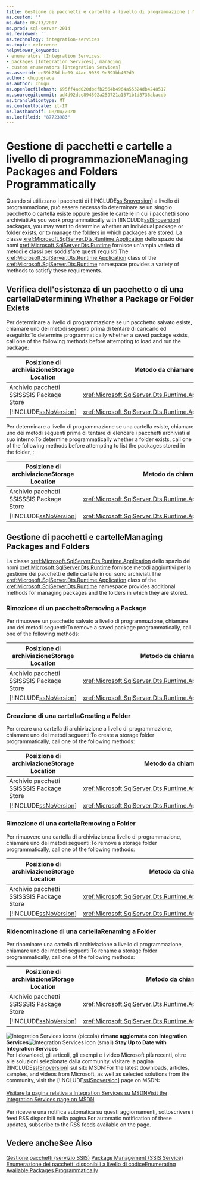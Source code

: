 ```yaml
---
title: Gestione di pacchetti e cartelle a livello di programmazione | Microsoft Docs
ms.custom: ''
ms.date: 06/13/2017
ms.prod: sql-server-2014
ms.reviewer: ''
ms.technology: integration-services
ms.topic: reference
helpviewer_keywords:
- enumerators [Integration Services]
- packages [Integration Services], managing
- custom enumerators [Integration Services]
ms.assetid: ec59b75d-ba09-44ac-9039-9d593bb462d9
author: chugugrace
ms.author: chugu
ms.openlocfilehash: 695ff4ad020dbdfb2564b4964a55324db4248517
ms.sourcegitcommit: ad4d92dce894592a259721a1571b1d8736abacdb
ms.translationtype: MT
ms.contentlocale: it-IT
ms.lasthandoff: 08/04/2020
ms.locfileid: "87723983"
---
```

# <a name="managing-packages-and-folders-programmatically"></a><span data-ttu-id="dd7f9-102">Gestione di pacchetti e cartelle a livello di programmazione</span><span class="sxs-lookup"><span data-stu-id="dd7f9-102">Managing Packages and Folders Programmatically</span></span>
  <span data-ttu-id="dd7f9-103">Quando si utilizzano i pacchetti di [!INCLUDE[ssISnoversion](../../includes/ssisnoversion-md.md)] a livello di programmazione, può essere necessario determinare se un singolo pacchetto o cartella esiste oppure gestire le cartelle in cui i pacchetti sono archiviati.</span><span class="sxs-lookup"><span data-stu-id="dd7f9-103">As you work programmatically with [!INCLUDE[ssISnoversion](../../includes/ssisnoversion-md.md)] packages, you may want to determine whether an individual package or folder exists, or to manage the folders in which packages are stored.</span></span> <span data-ttu-id="dd7f9-104">La classe <xref:Microsoft.SqlServer.Dts.Runtime.Application> dello spazio dei nomi <xref:Microsoft.SqlServer.Dts.Runtime> fornisce un'ampia varietà di metodi e classi per soddisfare questi requisiti.</span><span class="sxs-lookup"><span data-stu-id="dd7f9-104">The <xref:Microsoft.SqlServer.Dts.Runtime.Application> class of the <xref:Microsoft.SqlServer.Dts.Runtime> namespace provides a variety of methods to satisfy these requirements.</span></span>  
  
##  <a name="determining-whether-a-package-or-folder-exists"></a><a name="exists"></a> <span data-ttu-id="dd7f9-105">Verifica dell'esistenza di un pacchetto o di una cartella</span><span class="sxs-lookup"><span data-stu-id="dd7f9-105">Determining Whether a Package or Folder Exists</span></span>  
 <span data-ttu-id="dd7f9-106">Per determinare a livello di programmazione se un pacchetto salvato esiste, chiamare uno dei metodi seguenti prima di tentare di caricarlo ed eseguirlo:</span><span class="sxs-lookup"><span data-stu-id="dd7f9-106">To determine programmatically whether a saved package exists, call one of the following methods before attempting to load and run the package:</span></span>  
  
|<span data-ttu-id="dd7f9-107">Posizione di archiviazione</span><span class="sxs-lookup"><span data-stu-id="dd7f9-107">Storage Location</span></span>|<span data-ttu-id="dd7f9-108">Metodo da chiamare</span><span class="sxs-lookup"><span data-stu-id="dd7f9-108">Method to Call</span></span>|  
|----------------------|--------------------|  
|<span data-ttu-id="dd7f9-109">Archivio pacchetti SSIS</span><span class="sxs-lookup"><span data-stu-id="dd7f9-109">SSIS Package Store</span></span>|<xref:Microsoft.SqlServer.Dts.Runtime.Application.ExistsOnDtsServer%2A>|  
|[!INCLUDE[ssNoVersion](../../includes/ssnoversion-md.md)]|<xref:Microsoft.SqlServer.Dts.Runtime.Application.ExistsOnSqlServer%2A>|  
  
 <span data-ttu-id="dd7f9-110">Per determinare a livello di programmazione se una cartella esiste, chiamare uno dei metodi seguenti prima di tentare di elencare i pacchetti archiviati al suo interno:</span><span class="sxs-lookup"><span data-stu-id="dd7f9-110">To determine programmatically whether a folder exists, call one of the following methods before attempting to list the packages stored in the folder, :</span></span>  
  
|<span data-ttu-id="dd7f9-111">Posizione di archiviazione</span><span class="sxs-lookup"><span data-stu-id="dd7f9-111">Storage Location</span></span>|<span data-ttu-id="dd7f9-112">Metodo da chiamare</span><span class="sxs-lookup"><span data-stu-id="dd7f9-112">Method to Call</span></span>|  
|----------------------|--------------------|  
|<span data-ttu-id="dd7f9-113">Archivio pacchetti SSIS</span><span class="sxs-lookup"><span data-stu-id="dd7f9-113">SSIS Package Store</span></span>|<xref:Microsoft.SqlServer.Dts.Runtime.Application.FolderExistsOnDtsServer%2A>|  
|[!INCLUDE[ssNoVersion](../../includes/ssnoversion-md.md)]|<xref:Microsoft.SqlServer.Dts.Runtime.Application.FolderExistsOnSqlServer%2A>|  
  

  
##  <a name="managing-packages-and-folders"></a><a name="managing"></a> <span data-ttu-id="dd7f9-114">Gestione di pacchetti e cartelle</span><span class="sxs-lookup"><span data-stu-id="dd7f9-114">Managing Packages and Folders</span></span>  
 <span data-ttu-id="dd7f9-115">La classe <xref:Microsoft.SqlServer.Dts.Runtime.Application> dello spazio dei nomi <xref:Microsoft.SqlServer.Dts.Runtime> fornisce metodi aggiuntivi per la gestione dei pacchetti e delle cartelle in cui sono archiviati.</span><span class="sxs-lookup"><span data-stu-id="dd7f9-115">The <xref:Microsoft.SqlServer.Dts.Runtime.Application> class of the <xref:Microsoft.SqlServer.Dts.Runtime> namespace provides additional methods for managing packages and the folders in which they are stored.</span></span>  
  
###  <a name="removing-a-package"></a><a name="managing_rempkg"></a> <span data-ttu-id="dd7f9-116">Rimozione di un pacchetto</span><span class="sxs-lookup"><span data-stu-id="dd7f9-116">Removing a Package</span></span>  
 <span data-ttu-id="dd7f9-117">Per rimuovere un pacchetto salvato a livello di programmazione, chiamare uno dei metodi seguenti:</span><span class="sxs-lookup"><span data-stu-id="dd7f9-117">To remove a saved package programmatically, call one of the following methods:</span></span>  
  
|<span data-ttu-id="dd7f9-118">Posizione di archiviazione</span><span class="sxs-lookup"><span data-stu-id="dd7f9-118">Storage Location</span></span>|<span data-ttu-id="dd7f9-119">Metodo da chiamare</span><span class="sxs-lookup"><span data-stu-id="dd7f9-119">Method to Call</span></span>|  
|----------------------|--------------------|  
|<span data-ttu-id="dd7f9-120">Archivio pacchetti SSIS</span><span class="sxs-lookup"><span data-stu-id="dd7f9-120">SSIS Package Store</span></span>|<xref:Microsoft.SqlServer.Dts.Runtime.Application.RemoveFromDtsServer%2A>|  
|[!INCLUDE[ssNoVersion](../../includes/ssnoversion-md.md)]|<xref:Microsoft.SqlServer.Dts.Runtime.Application.RemoveFromSqlServer%2A>|  
  

  
###  <a name="creating-a-folder"></a><a name="managing_create"></a> <span data-ttu-id="dd7f9-121">Creazione di una cartella</span><span class="sxs-lookup"><span data-stu-id="dd7f9-121">Creating a Folder</span></span>  
 <span data-ttu-id="dd7f9-122">Per creare una cartella di archiviazione a livello di programmazione, chiamare uno dei metodi seguenti:</span><span class="sxs-lookup"><span data-stu-id="dd7f9-122">To create a storage folder programmatically, call one of the following methods:</span></span>  
  
|<span data-ttu-id="dd7f9-123">Posizione di archiviazione</span><span class="sxs-lookup"><span data-stu-id="dd7f9-123">Storage Location</span></span>|<span data-ttu-id="dd7f9-124">Metodo da chiamare</span><span class="sxs-lookup"><span data-stu-id="dd7f9-124">Method to Call</span></span>|  
|----------------------|--------------------|  
|<span data-ttu-id="dd7f9-125">Archivio pacchetti SSIS</span><span class="sxs-lookup"><span data-stu-id="dd7f9-125">SSIS Package Store</span></span>|<xref:Microsoft.SqlServer.Dts.Runtime.Application.CreateFolderOnDtsServer%2A>|  
|[!INCLUDE[ssNoVersion](../../includes/ssnoversion-md.md)]|<xref:Microsoft.SqlServer.Dts.Runtime.Application.CreateFolderOnSqlServer%2A>|  
  

  
###  <a name="removing-a-folder"></a><a name="managing_remfldr"></a> <span data-ttu-id="dd7f9-126">Rimozione di una cartella</span><span class="sxs-lookup"><span data-stu-id="dd7f9-126">Removing a Folder</span></span>  
 <span data-ttu-id="dd7f9-127">Per rimuovere una cartella di archiviazione a livello di programmazione, chiamare uno dei metodi seguenti:</span><span class="sxs-lookup"><span data-stu-id="dd7f9-127">To remove a storage folder programmatically, call one of the following methods:</span></span>  
  
|<span data-ttu-id="dd7f9-128">Posizione di archiviazione</span><span class="sxs-lookup"><span data-stu-id="dd7f9-128">Storage Location</span></span>|<span data-ttu-id="dd7f9-129">Metodo da chiamare</span><span class="sxs-lookup"><span data-stu-id="dd7f9-129">Method to Call</span></span>|  
|----------------------|--------------------|  
|<span data-ttu-id="dd7f9-130">Archivio pacchetti SSIS</span><span class="sxs-lookup"><span data-stu-id="dd7f9-130">SSIS Package Store</span></span>|<xref:Microsoft.SqlServer.Dts.Runtime.Application.RemoveFolderFromDtsServer%2A>|  
|[!INCLUDE[ssNoVersion](../../includes/ssnoversion-md.md)]|<xref:Microsoft.SqlServer.Dts.Runtime.Application.RemoveFolderFromSqlServer%2A>|  
  
  
  
###  <a name="renaming-a-folder"></a><a name="managing_rename"></a> <span data-ttu-id="dd7f9-131">Ridenominazione di una cartella</span><span class="sxs-lookup"><span data-stu-id="dd7f9-131">Renaming a Folder</span></span>  
 <span data-ttu-id="dd7f9-132">Per rinominare una cartella di archiviazione a livello di programmazione, chiamare uno dei metodi seguenti:</span><span class="sxs-lookup"><span data-stu-id="dd7f9-132">To rename a storage folder programmatically, call one of the following methods:</span></span>  
  
|<span data-ttu-id="dd7f9-133">Posizione di archiviazione</span><span class="sxs-lookup"><span data-stu-id="dd7f9-133">Storage Location</span></span>|<span data-ttu-id="dd7f9-134">Metodo da chiamare</span><span class="sxs-lookup"><span data-stu-id="dd7f9-134">Method to Call</span></span>|  
|----------------------|--------------------|  
|<span data-ttu-id="dd7f9-135">Archivio pacchetti SSIS</span><span class="sxs-lookup"><span data-stu-id="dd7f9-135">SSIS Package Store</span></span>|<xref:Microsoft.SqlServer.Dts.Runtime.Application.RenameFolderOnDtsServer%2A>|  
|[!INCLUDE[ssNoVersion](../../includes/ssnoversion-md.md)]|<xref:Microsoft.SqlServer.Dts.Runtime.Application.RenameFolderOnSqlServer%2A>|  
  

  
<span data-ttu-id="dd7f9-136">![Integration Services icona (piccola)](../media/dts-16.gif "Icona di Integration Services (piccola)")  **rimane aggiornata con Integration Services**</span><span class="sxs-lookup"><span data-stu-id="dd7f9-136">![Integration Services icon (small)](../media/dts-16.gif "Integration Services icon (small)")  **Stay Up to Date with Integration Services**</span></span><br /> <span data-ttu-id="dd7f9-137">Per i download, gli articoli, gli esempi e i video Microsoft più recenti, oltre alle soluzioni selezionate dalla community, visitare la pagina [!INCLUDE[ssISnoversion](../../includes/ssisnoversion-md.md)] sul sito MSDN:</span><span class="sxs-lookup"><span data-stu-id="dd7f9-137">For the latest downloads, articles, samples, and videos from Microsoft, as well as selected solutions from the community, visit the [!INCLUDE[ssISnoversion](../../includes/ssisnoversion-md.md)] page on MSDN:</span></span><br /><br /> [<span data-ttu-id="dd7f9-138">Visitare la pagina relativa a Integration Services su MSDN</span><span class="sxs-lookup"><span data-stu-id="dd7f9-138">Visit the Integration Services page on MSDN</span></span>](https://go.microsoft.com/fwlink/?LinkId=136655)<br /><br /> <span data-ttu-id="dd7f9-139">Per ricevere una notifica automatica su questi aggiornamenti, sottoscrivere i feed RSS disponibili nella pagina.</span><span class="sxs-lookup"><span data-stu-id="dd7f9-139">For automatic notification of these updates, subscribe to the RSS feeds available on the page.</span></span>  
  
## <a name="see-also"></a><span data-ttu-id="dd7f9-140">Vedere anche</span><span class="sxs-lookup"><span data-stu-id="dd7f9-140">See Also</span></span>  
 <span data-ttu-id="dd7f9-141">[Gestione pacchetti &#40;servizio SSIS&#41;](../service/package-management-ssis-service.md) </span><span class="sxs-lookup"><span data-stu-id="dd7f9-141">[Package Management &#40;SSIS Service&#41;](../service/package-management-ssis-service.md) </span></span>  
 [<span data-ttu-id="dd7f9-142">Enumerazione dei pacchetti disponibili a livello di codice</span><span class="sxs-lookup"><span data-stu-id="dd7f9-142">Enumerating Available Packages Programmatically</span></span>](../run-manage-packages-programmatically/enumerating-available-packages-programmatically.md)  
  
  
